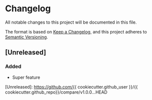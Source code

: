 # Changelog

All notable changes to this project will be documented in this file.

The format is based on [Keep a Changelog](https://keepachangelog.com/en/1.1.0/),
and this project adheres to [Semantic Versioning](https://semver.org/spec/v2.0.0.html).

## [Unreleased]

### Added

- Super feature

[Unreleased]: https://github.com/{{ cookiecutter.github_user }}/{{ cookiecutter.github_repo}}/compare/v1.0.0...HEAD
